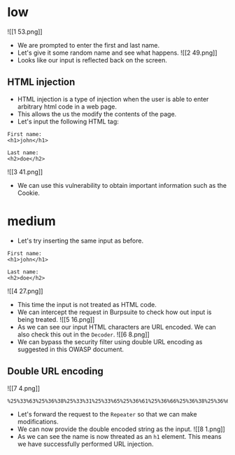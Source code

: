 # low
![[1 53.png]]
- We are prompted to enter the first and last name.
- Let's give it some random name and see what happens.
![[2 49.png]]
- Looks like our input is reflected back on the screen.
## HTML injection
- HTML injection is a type of injection when the user is able to enter arbitrary html code in a web page.
- This allows the us the modify the contents of the page.
- Let's input the following HTML tag:
```
First name: 
<h1>john</h1>

Last name: 
<h2>doe</h2>
```
![[3 41.png]]
- We can use this vulnerability to obtain important information such as the Cookie.

# medium
- Let's try inserting the same input as before.
```
First name: 
<h1>john</h1>

Last name: 
<h2>doe</h2>
```
![[4 27.png]]
- This time the input is not treated as HTML code. 
- We can intercept the request in Burpsuite to check how out input is being treated.
![[5 16.png]]
- As we can see our input HTML characters are URL encoded. We can also check this out in the `Decoder`.
![[6 8.png]]
- We can bypass the security filter using double URL encoding as suggested in this OWASP document.
## Double URL encoding
![[7 4.png]]
```
%25%33%63%25%36%38%25%33%31%25%33%65%25%36%61%25%36%66%25%36%38%25%36%65%25%33%63%25%32%66%25%36%38%25%33%31%25%33%65
```
- Let's forward the request to the `Repeater` so that we can make modifications. 
- We can now provide the double encoded string as the input.
![[8 1.png]]
- As we can see the name is now threated as an `h1` element. This means we have successfully performed URL injection.
